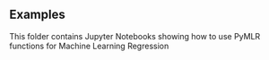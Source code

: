 ## Examples 

This folder contains Jupyter Notebooks showing how to use PyMLR functions for Machine Learning Regression
